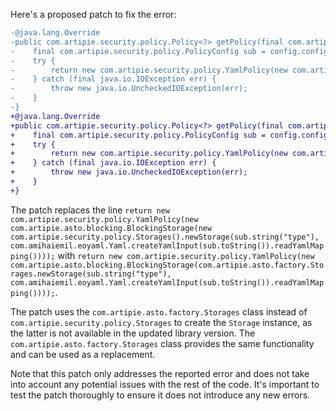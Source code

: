 Here's a proposed patch to fix the error:
```diff
-@java.lang.Override
-public com.artipie.security.policy.Policy<?> getPolicy(final com.artipie.security.policy.PolicyConfig config) {
-    final com.artipie.security.policy.PolicyConfig sub = config.config("storage");
-    try {
-        return new com.artipie.security.policy.YamlPolicy(new com.artipie.asto.blocking.BlockingStorage(new com.artipie.security.policy.Storages().newStorage(sub.string("type"), com.amihaiemil.eoyaml.Yaml.createYamlInput(sub.toString()).readYamlMapping())));
-    } catch (final java.io.IOException err) {
-        throw new java.io.UncheckedIOException(err);
-    }
-}
+@java.lang.Override
+public com.artipie.security.policy.Policy<?> getPolicy(final com.artipie.security.policy.PolicyConfig config) {
+    final com.artipie.security.policy.PolicyConfig sub = config.config("storage");
+    try {
+        return new com.artipie.security.policy.YamlPolicy(new com.artipie.asto.blocking.BlockingStorage(com.artipie.asto.factory.Storages.newStorage(sub.string("type"), com.amihaiemil.eoyaml.Yaml.createYamlInput(sub.toString()).readYamlMapping())));
+    } catch (final java.io.IOException err) {
+        throw new java.io.UncheckedIOException(err);
+    }
+}
```
The patch replaces the line `return new com.artipie.security.policy.YamlPolicy(new com.artipie.asto.blocking.BlockingStorage(new com.artipie.security.policy.Storages().newStorage(sub.string("type"), com.amihaiemil.eoyaml.Yaml.createYamlInput(sub.toString()).readYamlMapping())));`
with `return new com.artipie.security.policy.YamlPolicy(new com.artipie.asto.blocking.BlockingStorage(com.artipie.asto.factory.Storages.newStorage(sub.string("type"), com.amihaiemil.eoyaml.Yaml.createYamlInput(sub.toString()).readYamlMapping())));`.


The patch uses the `com.artipie.asto.factory.Storages` class instead of `com.artipie.security.policy.Storages` to create the `Storage` instance, as the latter is not available in the updated library version. The `com.artipie.asto.factory.Storages` class provides the same functionality and can be used as a replacement.

Note that this patch only addresses the reported error and does not take into account any potential issues with the rest of the code. It's important to test the patch thoroughly to ensure it does not introduce any new errors.